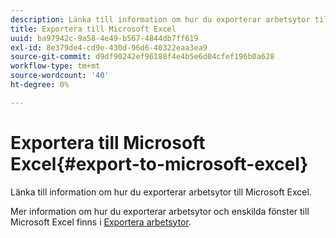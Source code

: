```yaml
---
description: Länka till information om hur du exporterar arbetsytor till Microsoft Excel.
title: Exportera till Microsoft Excel
uuid: ba97942c-9a58-4e49-b567-4844db7ff619
exl-id: 8e379de4-cd9e-430d-96d6-40322eaa3ea9
source-git-commit: d9df90242ef96188f4e4b5e6d04cfef196b0a628
workflow-type: tm+mt
source-wordcount: '40'
ht-degree: 0%

---
```


# Exportera till Microsoft Excel{#export-to-microsoft-excel}

Länka till information om hur du exporterar arbetsytor till Microsoft Excel.

Mer information om hur du exporterar arbetsytor och enskilda fönster till Microsoft Excel finns i [Exportera arbetsytor](../../../../home/c-get-started/c-work-worksp/c-ex-wksp.md#concept-27e4457bd14b43f198071e38d85d6d2f).
